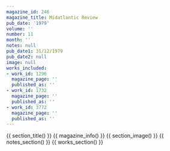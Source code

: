 ```yaml
---
magazine_id: 246
magazine_title: Midatlantic Review
pub_date: '1979'
volume: ''
number: 11
month: ''
notes: null
pub_date1: 31/12/1979
pub_date2: null
image: null
works_included:
- work_id: 1296
  magazine_page: ''
  published_as: ''
- work_id: 1732
  magazine_page: ''
  published_as: ''
- work_id: 3772
  magazine_page: ''
  published_as: ''
---
```


{{ section_title() }}
{{ magazine_info() }}
{{ section_image() }}
{{ notes_section() }}
{{ works_section() }}
